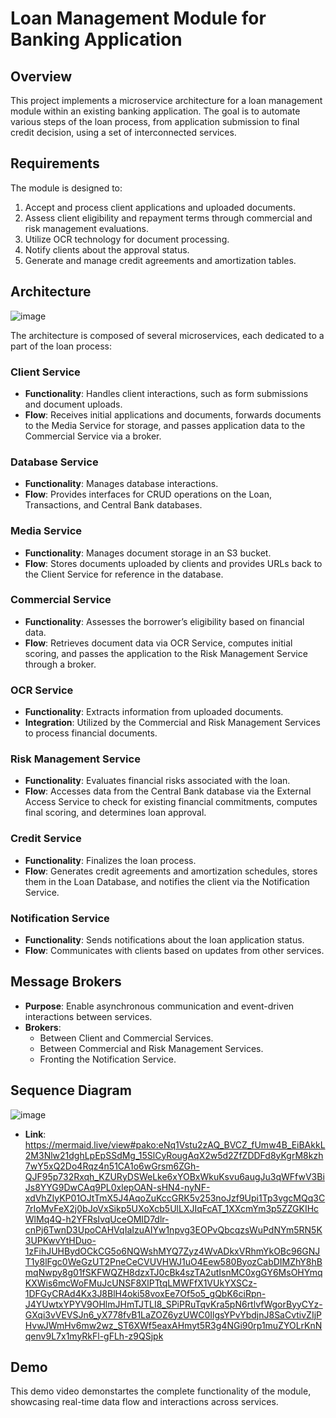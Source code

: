 # Loan Management Module for Banking Application

## Overview
This project implements a microservice architecture for a loan management module within an existing banking application. The goal is to automate various steps of the loan process, from application submission to final credit decision, using a set of interconnected services.

## Requirements
The module is designed to:
1. Accept and process client applications and uploaded documents.
2. Assess client eligibility and repayment terms through commercial and risk management evaluations.
3. Utilize OCR technology for document processing.
4. Notify clients about the approval status.
5. Generate and manage credit agreements and amortization tables.

## Architecture
![image](https://github.com/anasch07/Software-Architecture-Loan-Management-Microservices/assets/98924792/59c6ce32-8930-4429-a9fd-6cd43e395d12)

The architecture is composed of several microservices, each dedicated to a part of the loan process:

### Client Service
- **Functionality**: Handles client interactions, such as form submissions and document uploads.
- **Flow**: Receives initial applications and documents, forwards documents to the Media Service for storage, and passes application data to the Commercial Service via a broker.

### Database Service
- **Functionality**: Manages database interactions.
- **Flow**: Provides interfaces for CRUD operations on the Loan, Transactions, and Central Bank databases.

### Media Service
- **Functionality**: Manages document storage in an S3 bucket.
- **Flow**: Stores documents uploaded by clients and provides URLs back to the Client Service for reference in the database.

### Commercial Service
- **Functionality**: Assesses the borrower’s eligibility based on financial data.
- **Flow**: Retrieves document data via OCR Service, computes initial scoring, and passes the application to the Risk Management Service through a broker.

### OCR Service
- **Functionality**: Extracts information from uploaded documents.
- **Integration**: Utilized by the Commercial and Risk Management Services to process financial documents.

### Risk Management Service
- **Functionality**: Evaluates financial risks associated with the loan.
- **Flow**: Accesses data from the Central Bank database via the External Access Service to check for existing financial commitments, computes final scoring, and determines loan approval.

### Credit Service
- **Functionality**: Finalizes the loan process.
- **Flow**: Generates credit agreements and amortization schedules, stores them in the Loan Database, and notifies the client via the Notification Service.

### Notification Service
- **Functionality**: Sends notifications about the loan application status.
- **Flow**: Communicates with clients based on updates from other services.

## Message Brokers
- **Purpose**: Enable asynchronous communication and event-driven interactions between services.
- **Brokers**:
  - Between Client and Commercial Services.
  - Between Commercial and Risk Management Services.
  - Fronting the Notification Service.

## Sequence Diagram
![image](https://github.com/anasch07/Software-Architecture-Loan-Management-Microservices/assets/98924792/00c624d5-9c49-481b-adee-8577d4cc478c)
- **Link**: https://mermaid.live/view#pako:eNq1Vstu2zAQ_BVCZ_fUmw4B_EiBAkkL2M3Nlw21dghLpEpSSdMg_15SlCyRougAqX2w5d2ZfZDDFd8yKgrM8kzh7wY5xQ2Do4Rqz4n51CA1o6wGrsm6ZGh-QJF95p732Rxqh_KZURyDSWeLke6xYOBxWkuKsvu6augJu3qWFfwV3BiJs8YYG9DwCAq9PL0xlepOAN-sHN4-nyNF-xdVhZIyKP01OJtTmX5J4AqoZuKccGRK5v253noJzf9Upi1Tp3vgcMQq3C7rIoMvFeX2j0bJoVxSikp5UXoXcb5UlLXJIqFcAT_1XXcmYm3p5ZZGKIHcWlMq4Q-h2YFRsIvqUceOMID7dlr-cnPj6TwnD3UpoCAHVqIaIzuAIYw1npvg3EOPvQbcqzsWuPdNYm5RN5K3UPKwvYtHDuo-1zFihJUHBydOCkCG5o6NQWshMYQ7Zyz4WvADkxVRhmYkOBc96GNJT1y8lFgc0WeGzUT2PneCeCVUVHWJ1uO4Eew580ByozCabDIMZhY8hBmqNwpy8g01fSKFWQZH8dzxTJ0cBk4szTA2utIsnMC0xgGY6MsOHYmqKXWis6mcWoFMuJcUNSF8XlPTtqLMWFfX1VUkYXSCz-1DFGyCRAd4Kx3J8BlH4oki58voxEe7Of5o5_gQbK6ciRpn-J4YUwtxYPYV9OHlmJHmTJTLI8_SPiPRuTqvKra5pN6rtlvfWgorByyCYz-GXqi3vVEVSJn6_yX778fvB1LaZOZ6yzUWC0IlgsYPvYbdjnJ8SaCvtivZIjPHvwJWmHv6mw2wz_ST6XWf5eaxAHmyt5R3g4NGi90rp1muZYOLrKnNqenv9L7x1myRkFl-gFLh-z9QSjpk
  

## Demo
This demo video demonstartes the complete functionality of the module, showcasing real-time data flow and interactions across services.

